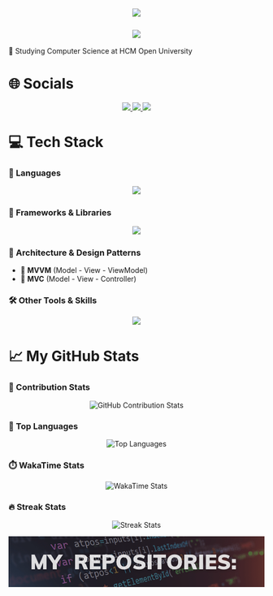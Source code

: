 <div align="center">
<h1 align="center">
    <img src="https://readme-typing-svg.herokuapp.com/?font=Sacramento&size=35&center=true&vCenter=true&width=500&height=70&duration=4000&lines=Hello+There!;+I'm+Xuan+Thien!;" />
</h1>
    <img src='https://quotes-github-readme.vercel.app/api?type=horizontal&layout=compact&theme=gruvbox'/>
</div>

<div>
    <p>🎒 Studying Computer Science at HCM Open University</p>
<!--     <p>🧑‍💻 Android Developer</p>
    <p>✅ Missions:</p>
    <ul>
        <li>Learning CS and Android Development (ongoing)</li>
        <li>Complete NIIS application, a programming learning application</li>
        <li>Complete the website to support learning methods 2-1-2 and 1-0-0 (done)</li>
    </ul> -->
</div>

# 🌐 Socials
<p align="center">
  <a href="https://www.facebook.com/7hi3n">
    <img src="https://img.shields.io/badge/Facebook-%231877F2.svg?logo=Facebook&logoColor=white" />
  </a>
  <a href="https://www.instagram.com/7hi3rv/">
    <img src="https://img.shields.io/badge/Instagram-%23E4405F.svg?logo=Instagram&logoColor=white" />
  </a>
  <a href="mailto:xuanthien0709@gmail.com">
    <img src="https://img.shields.io/badge/Email-D14836?logo=gmail&logoColor=white" />
  </a>
</p>

# 💻 Tech Stack

### 🧠 Languages
<div align="center">
    <img src="https://skillicons.dev/icons?i=kotlin,javascript,java,cpp" /><br>
</div>

### 🧩 Frameworks & Libraries
<div align="center">
  <img src="https://skillicons.dev/icons?i=react,spring" />
</div>

### 🧱 Architecture & Design Patterns
- 🧭 **MVVM** (Model - View - ViewModel)
- 🧮 **MVC** (Model - View - Controller)

### 🛠️ Other Tools & Skills
<div align="center">
    <img src="https://skillicons.dev/icons?i=git,neovim,arch,linux,aws,firebase,postman,mysql" />
    <br>
</div>

# 📈 My GitHub Stats

### 🧮 Contribution Stats
<p align="center">
  <img src="https://github-readme-stats.vercel.app/api?username=thien0709&include_all_commits=true&show_icons=true&hide_border=true&bg_color=282828&title_color=fb4934&text_color=ebdbb2&icon_color=fe8019" alt="GitHub Contribution Stats" />
</p>


### 🧠 Top Languages
<p align="center">
  <img src="https://github-readme-stats.vercel.app/api/top-langs/?username=thien0709&layout=compact&hide_border=true&bg_color=282828&title_color=fabd2f&text_color=ebdbb2&icon_color=fe8019" alt="Top Languages" />
</p>


### ⏱️ WakaTime Stats
<p align="center">
  <img src="https://github-readme-stats.vercel.app/api/wakatime?username=thien0709&layout=compact&hide_border=true&bg_color=282828&title_color=83a598&text_color=ebdbb2&icon_color=fe8019" alt="WakaTime Stats" />
</p>


### 🔥 Streak Stats
<p align="center">
  <img src="https://github-readme-streak-stats.herokuapp.com?user=thien0709&hide_border=true&background=282828&currStreakLabel=fb4934&sideLabels=ebdbb2&sideNums=fe8019&dates=ebdbb2&ring=fb4934&fire=fe8019&currStreakNum=fb4934" alt="Streak Stats"/>
</p>



![Image](projects.png "project")
